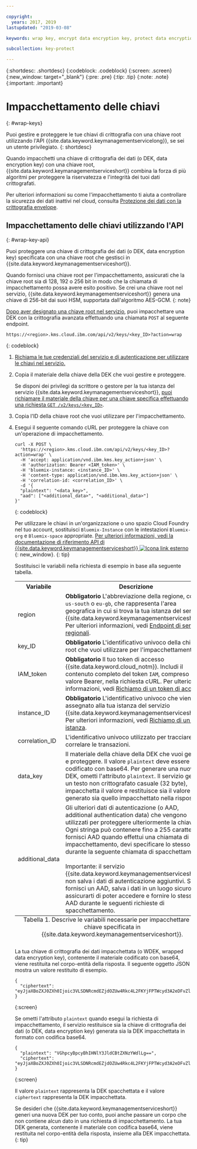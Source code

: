```yaml
---

copyright:
  years: 2017, 2019
lastupdated: "2019-03-08"

keywords: wrap key, encrypt data encryption key, protect data encryption key, envelope encryption API examples

subcollection: key-protect

---
```



{:shortdesc: .shortdesc}
{:codeblock: .codeblock}
{:screen: .screen}
{:new_window: target="_blank"}
{:pre: .pre}
{:tip: .tip}
{:note: .note}
{:important: .important}

# Impacchettamento delle chiavi
{: #wrap-keys}

Puoi gestire e proteggere le tue chiavi di crittografia con una chiave root utilizzando l'API {{site.data.keyword.keymanagementservicelong}}, se sei un utente privilegiato.
{: shortdesc}

Quando impacchetti una chiave di crittografia dei dati (o DEK, data encryption key) con una chiave root, {{site.data.keyword.keymanagementserviceshort}} combina la forza di più algoritmi per proteggere la riservatezza e l'integrità dei tuoi dati crittografati.  

Per ulteriori informazioni su come l'impacchettamento ti aiuta a controllare la sicurezza dei dati inattivi nel cloud, consulta [Protezione dei dati con la crittografia envelope](/docs/services/key-protect?topic=key-protect-envelope-encryption).

## Impacchettamento delle chiavi utilizzando l'API
{: #wrap-key-api}

Puoi proteggere una chiave di crittografia dei dati (o DEK, data encryption key) specificata con una chiave root che gestisci in {{site.data.keyword.keymanagementserviceshort}}.

Quando fornisci una chiave root per l'impacchettamento, assicurati che la chiave root sia di 128, 192 o 256 bit in modo che la chiamata di impacchettamento possa avere esito positivo. Se crei una chiave root nel servizio, {{site.data.keyword.keymanagementserviceshort}} genera una chiave di 256-bit dai suoi HSM, supportata dall'algoritmo AES-GCM.
{: note}

[Dopo aver designato una chiave root nel servizio](/docs/services/key-protect?topic=key-protect-create-root-keys), puoi impacchettare una DEK con la crittografia avanzata effettuando una chiamata `POST` al seguente endpoint.

```
https://<region>.kms.cloud.ibm.com/api/v2/keys/<key_ID>?action=wrap
```
{: codeblock}

1. [Richiama le tue credenziali del servizio e di autenticazione per utilizzare le chiavi nel servizio.](/docs/services/key-protect?topic=key-protect-set-up-api)

2. Copia il materiale della chiave della DEK che vuoi gestire e proteggere.

    Se disponi dei privilegi da scrittore o gestore per la tua istanza del servizio {{site.data.keyword.keymanagementserviceshort}}, [puoi richiamare il materiale della chiave per una chiave specifica effettuando una richiesta `GET /v2/keys/<key_ID>`](/docs/services/key-protect?topic=key-protect-view-keys#api).

3. Copia l'ID della chiave root che vuoi utilizzare per l'impacchettamento.

4. Esegui il seguente comando cURL per proteggere la chiave con un'operazione di impacchettamento.

    ```cURL
    curl -X POST \
      'https://<region>.kms.cloud.ibm.com/api/v2/keys/<key_ID>?action=wrap' \
      -H 'accept: application/vnd.ibm.kms.key_action+json' \
      -H 'authorization: Bearer <IAM_token>' \
      -H 'bluemix-instance: <instance_ID>' \
      -H 'content-type: application/vnd.ibm.kms.key_action+json' \
      -H 'correlation-id: <correlation_ID>' \
      -d '{
      "plaintext": "<data_key>",
      "aad": ["<additional_data>", "<additional_data>"]
    }'
    ```
    {: codeblock}

    Per utilizzare le chiavi in un'organizzazione o uno spazio Cloud Foundry nel tuo account, sostituisci `Bluemix-Instance` con le intestazioni `Bluemix-org` e `Bluemix-space` appropriate. [Per ulteriori informazioni, vedi la documentazione di riferimento API di {{site.data.keyword.keymanagementserviceshort}} ![Icona link esterno](../../icons/launch-glyph.svg "Icona link esterno")](https://{DomainName}/apidocs/key-protect){: new_window}.
    {: tip}

    Sostituisci le variabili nella richiesta di esempio in base alla seguente tabella.

    <table>
      <tr>
        <th>Variabile</th>
        <th>Descrizione</th>
      </tr>
      <tr>
        <td><varname>region</varname></td>
        <td><strong>Obbligatorio</strong> L'abbreviazione della regione, come <code>us-south</code> o <code>eu-gb</code>, che rappresenta l'area geografica in cui si trova la tua istanza del servizio {{site.data.keyword.keymanagementserviceshort}}. Per ulteriori informazioni, vedi <a href="/docs/services/key-protect?topic=key-protect-regions#endpoints">Endpoint di servizio regionali</a>.</td>
      </tr>
      <tr>
        <td><varname>key_ID</varname></td>
        <td><strong>Obbligatorio</strong> L'identificativo univoco della chiave root che vuoi utilizzare per l'impacchettamento.</td>
      </tr>
      <tr>
        <td><varname>IAM_token</varname></td>
        <td><strong>Obbligatorio</strong> Il tuo token di accesso {{site.data.keyword.cloud_notm}}. Includi il contenuto completo del token <code>IAM</code>, compreso il valore Bearer, nella richiesta cURL. Per ulteriori informazioni, vedi <a href="/docs/services/key-protect?topic=key-protect-retrieve-access-token">Richiamo di un token di accesso</a>.</td>
      </tr>
      <tr>
        <td><varname>instance_ID</varname></td>
        <td><strong>Obbligatorio</strong> L'identificativo univoco che viene assegnato alla tua istanza del servizio {{site.data.keyword.keymanagementserviceshort}}. Per ulteriori informazioni, vedi <a href="/docs/services/key-protect?topic=key-protect-retrieve-instance-ID">Richiamo di un ID istanza</a>.</td>
      </tr>
      <tr>
        <td><varname>correlation_ID</varname></td>
        <td>L'identificativo univoco utilizzato per tracciare e correlare le transazioni.</td>
      </tr>
      <tr>
        <td><varname>data_key</varname></td>
        <td>Il materiale della chiave della DEK che vuoi gestire e proteggere. Il valore <code>plaintext</code> deve essere codificato con base64. Per generare una nuova DEK, ometti l'attributo <code>plaintext</code>. Il servizio genera un testo non crittografato casuale (32 byte), impacchetta il valore e restituisce sia il valore generato sia quello impacchettato nella risposta.</td>
      </tr>
      <tr>
        <td><varname>additional_data</varname></td>
        <td>Gli ulteriori dati di autenticazione (o AAD, additional authentication data) che vengono utilizzati per proteggere ulteriormente la chiave. Ogni stringa può contenere fino a 255 caratteri. Se fornisci AAD quando effettui una chiamata di impacchettamento, devi specificare lo stesso AAD durante la seguente chiamata di spacchettamento.<br></br>Importante: il servizio {{site.data.keyword.keymanagementserviceshort}} non salva i dati di autenticazione aggiuntivi. Se fornisci un AAD, salva i dati in un luogo sicuro per assicurarti di poter accedere e fornire lo stesso AAD durante le seguenti richieste di spacchettamento.</td>
      </tr>
      <caption style="caption-side:bottom;">Tabella 1. Descrive le variabili necessarie per impacchettare una chiave specificata in {{site.data.keyword.keymanagementserviceshort}}.</caption>
    </table>

    La tua chiave di crittografia dei dati impacchettata (o WDEK, wrapped data encryption key), contenente il materiale codificato con base64, viene restituita nel corpo-entità della risposta. Il seguente oggetto JSON mostra un valore restituito di esempio.

    ```
    {
      "ciphertext": "eyJjaXBoZXJ0ZXh0Ijoic3VLSDNRcmdEZjdOZUw4Rkc4L2FKYjFPTWcyd3A2eDFvZlA4MEc0Z1B2RmNrV2g3cUlidHphYXU0eHpKWWoxZyIsImhhc2giOiJiMmUyODdkZDBhZTAwZGZlY2Q3OGJmMDUxYmNmZGEyNWJkNGUzMjBkYjBhN2FjNzVhMWYzZmNkMDZlMjAzZWYxNWM5MTY4N2JhODg2ZWRjZGE2YWVlMzFjYzk2MjNkNjA5YTRkZWNkN2E5Y2U3ZDc5ZTRhZGY1MWUyNWFhYWM5MjhhNzg3NmZjYjM2NDFjNTQzMTZjMjMwOGY2MThlZGM2OTE3MjAyYjA5YTdjMjA2YzkxNTBhOTk1NmUxYzcxMTZhYjZmNmQyYTQ4MzZiZTM0NTk0Y2IwNzJmY2RmYTk2ZSJ9"
    }
    ```
    {:screen}
    
    Se ometti l'attributo `plaintext` quando esegui la richiesta di impacchettamento, il servizio restituisce sia la chiave di crittografia dei dati (o DEK, data encryption key) generata sia la DEK impacchettata in formato con codifica base64.

    ```
    {
      "plaintext": "VGhpcyBpcyBhIHNlY3JldCBtZXNzYWdlLg==",
      "ciphertext": "eyJjaXBoZXJ0ZXh0Ijoic3VLSDNRcmdEZjdOZUw4Rkc4L2FKYjFPTWcyd3A2eDFvZlA4MEc0Z1B2RmNrV2g3cUlidHphYXU0eHpKWWoxZyIsImhhc2giOiJiMmUyODdkZDBhZTAwZGZlY2Q3OGJmMDUxYmNmZGEyNWJkNGUzMjBkYjBhN2FjNzVhMWYzZmNkMDZlMjAzZWYxNWM5MTY4N2JhODg2ZWRjZGE2YWVlMzFjYzk2MjNkNjA5YTRkZWNkN2E5Y2U3ZDc5ZTRhZGY1MWUyNWFhYWM5MjhhNzg3NmZjYjM2NDFjNTQzMTZjMjMwOGY2MThlZGM2OTE3MjAyYjA5YTdjMjA2YzkxNTBhOTk1NmUxYzcxMTZhYjZmNmQyYTQ4MzZiZTM0NTk0Y2IwNzJmY2RmYTk2ZSJ9"
    }
    ```
    {:screen}

    Il valore <code>plaintext</code> rappresenta la DEK spacchettata e il valore <code>ciphertext</code> rappresenta la DEK impacchettata.
    
    Se desideri che {{site.data.keyword.keymanagementserviceshort}} generi una nuova DEK per tuo conto, puoi anche passare un corpo che non contiene alcun dato in una richiesta di impacchettamento. La tua DEK generata, contenente il materiale con codifica base64, viene restituita nel corpo-entità della risposta, insieme alla DEK impacchettata.
    {: tip}
    
